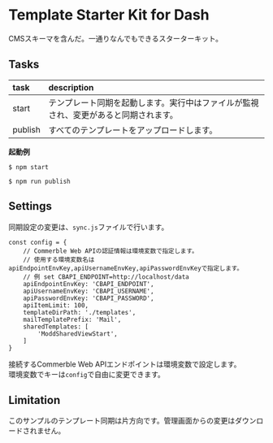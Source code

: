 # Template Starter Kit for Dash

CMSスキーマを含んだ。一通りなんでもできるスターターキット。

## Tasks

|  task   |                                     description                                      |
| :------ | :----------------------------------------------------------------------------------- |
| start   | テンプレート同期を起動します。実行中はファイルが監視され、変更があると同期されます。 |
| publish | すべてのテンプレートをアップロードします。                                           |

**起動例**

```
$ npm start
```

```
$ npm run publish
```

## Settings

同期設定の変更は、`sync.js`ファイルで行います。

```
const config = {
    // Commerble Web APIの認証情報は環境変数で指定します。
    // 使用する環境変数名は apiEndpointEnvKey,apiUsernameEnvKey,apiPasswordEnvKeyで指定します。
    // 例 set CBAPI_ENDPOINT=http://localhost/data
    apiEndpointEnvKey: 'CBAPI_ENDPOINT',
    apiUsernameEnvKey: 'CBAPI_USERNAME',
    apiPasswordEnvKey: 'CBAPI_PASSWORD',
    apiItemLimit: 100,
    templateDirPath: './templates',
    mailTemplatePrefix: 'Mail',
    sharedTemplates: [
        'ModdSharedViewStart',
    ]
}
```

接続するCommerble Web APIエンドポイントは環境変数で設定します。  
環境変数でキーは`config`で自由に変更できます。

## Limitation

このサンプルのテンプレート同期は片方向です。管理画面からの変更はダウンロードされません。

